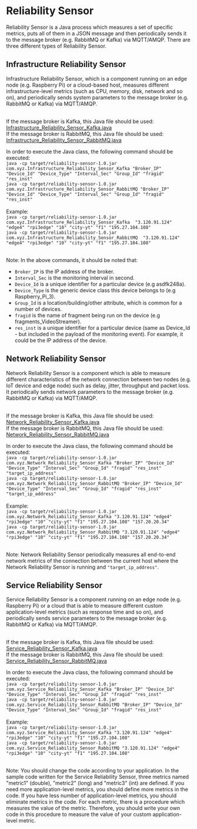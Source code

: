 # Reliability Sensor
Reliability Sensor is a Java process which measures a set of specific metrics, puts all of them in a JSON message and then periodically sends it to the message broker (e.g. RabbitMQ or Kafka) via MQTT/AMQP. There are three different types of Reliability Sensor.

## Infrastructure Reliability Sensor
Infrastructure Reliability Sensor, which is a component running on an edge node (e.g. Raspberry Pi) or a cloud-based host, measures different infrastructure-level metrics (such as CPU, memory, disk, network and so on), and periodically sends system parameters to the message broker (e.g. RabbitMQ or Kafka) via MQTT/AMQP.

<br>If the message broker is Kafka, this Java file should be used: [Infrastructure_Reliability_Sensor_Kafka.java](https://github.com/salmant/RabbitMQ-Kafka-Reliability-Sensor/blob/master/src/main/java/com/xyz/Infrastructure_Reliability_Sensor_Kafka.java)
<br>If the message broker is RabbitMQ, this Java file should be used: [Infrastructure_Reliability_Sensor_RabbitMQ.java](https://github.com/salmant/RabbitMQ-Kafka-Reliability-Sensor/blob/master/src/main/java/com/xyz/Infrastructure_Reliability_Sensor_RabbitMQ.java)

In order to execute the Java class, the following command should be executed:
<br>`java -cp target/reliability-sensor-1.0.jar com.xyz.Infrastructure_Reliability_Sensor_Kafka "Broker_IP" "Device_Id" "Device_Type" "Interval_Sec" "Group_Id" "fragid" "res_inst"`
<br>`java -cp target/reliability-sensor-1.0.jar com.xyz.Infrastructure_Reliability_Sensor_RabbitMQ "Broker_IP" "Device_Id" "Device_Type" "Interval_Sec" "Group_Id" "fragid" "res_inst"`
<br><br>Example:
<br>`java -cp target/reliability-sensor-1.0.jar com.xyz.Infrastructure_Reliability_Sensor_Kafka  "3.120.91.124" "edge4" "rpi3edge" "10" "city-yt" "f1" "195.27.104.108"`
<br>`java -cp target/reliability-sensor-1.0.jar com.xyz.Infrastructure_Reliability_Sensor_RabbitMQ  "3.120.91.124" "edge4" "rpi3edge" "10" "city-yt" "f1" "195.27.104.108"`

<br>Note: In the above commands, it should be noted that:
* `Broker_IP` is the IP address of the broker.
* `Interval_Sec` is the monitoring interval in second.
* `Device_Id` is a unique identifier for a particular device (e.g asdfk248a).
* `Device_Type` is the generic device class this device belongs to (e.g Raspberry_Pi_3).
* `Group_Id` is a location/building/other attribute, which is common for a number of devices.
* `fragid` is the name of fragment being run on the device (e.g fragments_VideoStreamer).
* `res_inst` is a unique identifier for a particular device (same as Device_Id - but included in the payload of the monitoring event). For example, it could be the IP address of the device.

## Network Reliability Sensor
Network Reliability Sensor is a component which is able to measure different characteristics of the network connection between two nodes (e.g. IoT device and edge node) such as delay, jitter, throughput and packet loss. It periodically sends network parameters to the message broker (e.g. RabbitMQ or Kafka) via MQTT/AMQP.

<br>If the message broker is Kafka, this Java file should be used: [Network_Reliability_Sensor_Kafka.java](https://github.com/salmant/RabbitMQ-Kafka-Reliability-Sensor/blob/master/src/main/java/com/xyz/Network_Reliability_Sensor_Kafka.java)
<br>If the message broker is RabbitMQ, this Java file should be used: [Network_Reliability_Sensor_RabbitMQ.java](https://github.com/salmant/RabbitMQ-Kafka-Reliability-Sensor/blob/master/src/main/java/com/xyz/Network_Reliability_Sensor_RabbitMQ.java)

In order to execute the Java class, the following command should be executed:
<br>`java -cp target/reliability-sensor-1.0.jar com.xyz.Network_Reliability_Sensor_Kafka "Broker_IP" "Device_Id" "Device_Type" "Interval_Sec" "Group_Id" "fragid" "res_inst" "target_ip_address"`
<br>`java -cp target/reliability-sensor-1.0.jar com.xyz.Network_Reliability_Sensor_RabbitMQ "Broker_IP" "Device_Id" "Device_Type" "Interval_Sec" "Group_Id" "fragid" "res_inst" "target_ip_address"`
<br><br>Example:
<br>`java -cp target/reliability-sensor-1.0.jar com.xyz.Network_Reliability_Sensor_Kafka "3.120.91.124" "edge4" "rpi3edge" "10" "city-yt" "f1" "195.27.104.108" "157.20.20.34"`
<br>`java -cp target/reliability-sensor-1.0.jar com.xyz.Network_Reliability_Sensor_RabbitMQ "3.120.91.124" "edge4" "rpi3edge" "10" "city-yt" "f1" "195.27.104.108" "157.20.20.34"`

<br>Note: Network Reliability Sensor periodically measures all end-to-end network metrics of the connection between the current host where the Network Reliability Sensor is running and `"target_ip_address"`.

## Service Reliability Sensor
Service Reliability Sensor is a component running on an edge node (e.g. Raspberry Pi) or a cloud that is able to measure different custom application-level metrics (such as response time and so on), and periodically sends service parameters to the message broker (e.g. RabbitMQ or Kafka) via MQTT/AMQP.

<br>If the message broker is Kafka, this Java file should be used: [Service_Reliability_Sensor_Kafka.java](https://github.com/salmant/RabbitMQ-Kafka-Reliability-Sensor/blob/master/src/main/java/com/xyz/Service_Reliability_Sensor_Kafka.java)
<br>If the message broker is RabbitMQ, this Java file should be used: [Service_Reliability_Sensor_RabbitMQ.java](https://github.com/salmant/RabbitMQ-Kafka-Reliability-Sensor/blob/master/src/main/java/com/xyz/Service_Reliability_Sensor_RabbitMQ.java)

In order to execute the Java class, the following command should be executed:
<br>`java -cp target/reliability-sensor-1.0.jar com.xyz.Service_Reliability_Sensor_Kafka "Broker_IP" "Device_Id" "Device_Type" "Interval_Sec" "Group_Id" "fragid" "res_inst"`
<br>`java -cp target/reliability-sensor-1.0.jar com.xyz.Service_Reliability_Sensor_RabbitMQ "Broker_IP" "Device_Id" "Device_Type" "Interval_Sec" "Group_Id" "fragid" "res_inst"`
<br><br>Example:
<br>`java -cp target/reliability-sensor-1.0.jar com.xyz.Service_Reliability_Sensor_Kafka "3.120.91.124" "edge4" "rpi3edge" "10" "city-yt" "f1" "195.27.104.108"`
<br>`java -cp target/reliability-sensor-1.0.jar com.xyz.Service_Reliability_Sensor_RabbitMQ "3.120.91.124" "edge4" "rpi3edge" "10" "city-yt" "f1" "195.27.104.108"`

<br>Note: You should change the code according to your application. In the sample code written for the Service Reliability Sensor, three metrics named "metric1" (double), "metric2" (long) and "metric3" (int) are defined. If you need more application-level metrics, you should define more metrics in the code. If you have less number of application-level metrics, you should eliminate metrics in the code. For each metric, there is a procedure which measures the value of the metric. Therefore, you should write your own code in this procedure to measure the value of your custom application-level metric.
